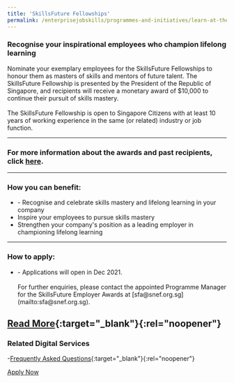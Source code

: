 ```yaml
---
title: 'SkillsFuture Fellowships'
permalink: /enterprisejobskills/programmes-and-initiatives/learn-at-the-workplace/skillsfuture-fellowships/
---
```


### Recognise your inspirational employees who champion lifelong learning

Nominate your exemplary employees for the SkillsFuture Fellowships to honour them as masters of skills and mentors of future talent. The SkillsFuture Fellowship is presented by the President of the Republic of Singapore, and recipients will receive a monetary award of $10,000 to continue their pursuit of skills mastery.<br><br>The SkillsFuture Fellowship is open to Singapore Citizens with at least 10 years of working experience in the same (or related) industry or job function.

---

### For more information about the awards and past recipients, click [here](https://www.skillsfuture.gov.sg/fellowships/2020).

---

### How you can benefit:

<ul><li>- Recognise and celebrate skills mastery and lifelong learning in your company<br></li><li>Inspire your employees to pursue skills mastery<br></li><li>Strengthen your company's position as a leading employer in championing lifelong learning</li></ul>

---

### How to apply:

<ul><li>- Applications will open in Dec 2021.<br><br>For further enquiries, please contact the appointed Programme Manager for the SkillsFuture Employer Awards at [sfa@snef.org.sg](mailto:sfa@snef.org.sg).</li></ul>

[Read More](https://www.skillsfuture.gov.sg/fellowships){:target="_blank"}{:rel="noopener"}
---

### Related Digital Services

-[Frequently Asked Questions](https://www.skillsfuture.gov.sg/fellowships){:target="_blank"}{:rel="noopener"}

<a class="btn" href="https://programmes.myskillsfuture.gov.sg/Fellowships/ProgrammeDetails.aspx" target="_blank" rel="noopener">Apply Now</a>
